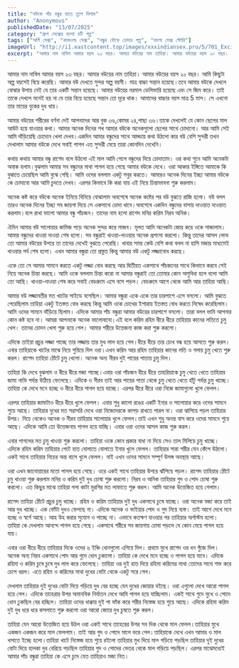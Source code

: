 ```yaml
---
title: "বউকে পাঁচ বন্ধুর হাতে তুলে দিলাম"
author: "Anonymous"
publishedDate: "13/07/2025"
category: "গ্রুপ সেক্সের বাংলা চটি গল্প"
tags: ["অর্গি সেক্স", "কাকওল্ড সেক্স", "বন্ধুর বৌকে চোদার গল্প", "বাংলা সেক্স স্টোরি"]
imageUrl: "http://i1.eastcontent.top/images/xxxindiansex.pro/5/701_Exciting_hindu_s.jpg"
excerpt: "আমার নাম নাবিল আমার বয়স ২৩ বছর। আমার বউয়ের নাম তাহিয়া। আমার বউয়ের বয়স ২০ বছর। আমি কিছুটা অল্প বয়সেই বিয়ে করেছি। আমার বউ দেখতে সুন্দর অল্প বয়সী। মাত্র বাচ্চা সন্তান হয়েছে।তবে আমার বউকে দেখলে ব..."
---
```


আমার নাম নাবিল আমার বয়স ২৩ বছর। আমার বউয়ের নাম তাহিয়া। আমার বউয়ের বয়স ২০ বছর। আমি কিছুটা অল্প বয়সেই বিয়ে করেছি। আমার বউ দেখতে সুন্দর অল্প বয়সী। মাত্র বাচ্চা সন্তান হয়েছে।তবে আমার বউকে দেখলে বোঝার উপায় নেই যে তার একটি সন্তান হয়েছে। আমার বউয়ের নরমাল ডেলিভারি হয়েছে এবং সে জিম করে। তাই তাকে দেখলে মনেই হয় না যে তার বিয়ে হয়েছে সন্তান তো দূরে থাক। আমাদের বাচ্চার বয়স মাত্র 5 মাস। সে এখনো তার মায়ের বুকের দুধ খায়।


আমার বউয়ের শরীরের বর্ণনা দেই আপনাদের আর বুক ৩৬,কোমর ২৪,পাছা ৩৬।তাকে দেখলেই যে কোন ছেলের মাল আউট হয়ে যাওয়ার কথা। আমার অনেক দিনের শখ আমার বউকে অনেকগুলো ছেলের সাথে চোদানো। আর আমি সেই আমি দাঁড়িয়েছি চোদোন খেলা দেখব।একদিন আমার বন্ধুদের সাথে আড্ডায় কথা উঠলো কার বউ বেশি সুন্দরী তখন দেখালাম আমার বউকে দেখে সবাই পাগল এত সুন্দরী মেয়ে তারা কোনদিন দেখেনি।


কথায় কথায় আমার বন্ধু রাশেদ বলে উঠলো এই মাল আমি পেলে বন্ধুদের দিয়ে চোদাতাম। ওর কথা শুনে আমি অনেকটা অবাক হলাম।বুঝলাম আমার সব বন্ধুদের মাথা পাগল হয়ে গেছে আমার বউকে দেখে। ওরা আকার ইঙ্গিতে আমাকে কি বুঝাতে চেয়েছিল আমি বুঝে গেছি। আমি ওদের বললাম একটু সবুর করতে। আমারও অনেক দিনের ইচ্ছা আমার বউকে কে চোদাবো আর আমি চুদতে দেখব। এরপর কিভাবে কি করা যায় এই নিয়ে চিন্তাভাবনা শুরু করলাম।


অনেক কষ্ট করে বউকে অনেক ইনিয়ে বিনিয়ে বোঝালাম অবশেষে অনেক কষ্টের পর বউ বুঝতে রাজি হলো। বউ বলল তারও অনেক দিনের ইচ্ছা সব জায়গা দিয়ে সে একসাথে চোদা খাবে।অবশেষে একদিন বন্ধুদের বাসায় দাওয়াত দাওয়াত করলাম।বলে রাখা ভালো আমার বন্ধু পাঁচজন। তাদের নাম হলো রাশেদ মনির করিম নিরব অনিক।


ঐদিন আমার বউ সালোয়ার কামিজ পড়ে অনেক সুন্দর করে সাজব। মূলত আমি অনেকটা জোর করে ওকে সাজালাম। আমার বন্ধুদের খাওয়া দাওয়া শেষ হলো। সব বন্ধুরাই খাওয়া-দাওয়ার অনেক প্রশংসা করলো। কিন্তু তাদের আসল লোভ তো আমার বউয়ের উপরে তা তাদের দেখেই বুঝতে পেরেছি। খাবার সময় কেউ বেশি কথা বলল না হাসি মজার মাধ্যমেই খাওয়ার পর্ব শেষ হলো। এখন আমার বন্ধুরা তো প্রস্তুত কিন্তু আমার বউ একটু লজ্জাবোধ করছে।


একে তো সে আমার সামনে করতে একটু লজ্জা বোধ করছে আর দ্বিতীয়ত একসাথে পাঁচজনের সাথে কিভাবে করবে সেই নিয়ে অনেক চিন্তা করছে। আমি ওকে বললাম চিন্তা করো না আমার বন্ধুরাই তো তোমার কোন অসুবিধা হলে বলো আমি তো আছি। খাওয়া-দাওয়া শেষ করে সবাই বেডরুমে এসে বসে পড়ল। বেডরুমে আগে থেকে আমি আর তাহিয়া আছি।


আমার বউ লজ্জাবতীর মত খাটের সাইডে বসেছিল। আমার বন্ধুরা একে একে তার চারপাশে এসে বসলো। আমি বুঝতে পেরেছিলাম তাহিয়া একটু ইতস্তত বোধ করছে কিন্তু আমি ওকে চোখের ইশারায় ইতস্তত বোধ করতে নিষেধ করেছিলাম। আমি ওদের সামনে দাঁড়িয়ে ছিলাম। এদিকে আমার পাঁচ বন্ধুরা আমার বউয়ের চারপাশে বসলো। তারা বলল ভাবি আপনার কোন কষ্ট হবে না। আমরা আপনাকে অনেক ভালোবাবো।এই বলে করিম রহিম ধীরে ধীরে তাহিয়ার কানের লতিতে চুমু খেল। তাদের চোদন খেলা শুরু হয়ে গেল। আমার শরীরে উত্তেজনা কাজ করা শুরু করলো।


এদিকে তাইয়া প্রচুর লজ্জা পাচ্ছে তার লজ্জায় তার মুখ লাল হয়ে গেল।ধীরে ধীরে তার চোখ বন্ধ হয়ে আসতে শুরু করল।এবার তাহিয়াকে খাটের মাঝে নিয়ে শুয়িয়ে দিল ওরা।এখন করিম আর রহিম তাহিয়ার কানের লতি ও গলায় চুমু খেতে শুরু করল। রাশেদ তাহিয়া ঠোঁটে চুমু খেলো। অনেক অন্য নীরব দুই পায়ের পাতায় চুমু দিল।


তাহিয়া কি দেখে বুঝলাম ও ধীরে ধীরে মজা পাচ্ছে।এবার ওরা পাঁচজন ধীরে ধীরে তাহরিয়াকে চুমু খেতে খেতে তাহিয়ার জামা নাভি পর্যন্ত উঠিয়ে ফেলেছে। এদিকে ও নীরব তাই আর পায়ের পাতা থেকে চুমু খেতে খেতে হাঁটু পর্যন্ত চুমু খাচ্ছে। তাহিয়া কে দেখে মনে হচ্ছে ও ধীরে ধীরে পাগল হয়ে যাচ্ছে। এরপর ধীরে ধীরে ওরা নিজে জামাগুলো খুলে ফেলল।


এরপর তাহিয়ার জামাটাও ধীরে ধীরে খুলে ফেলল। এবার শুধু কালো রঙের একটি ইনার ও সালোয়ার করে ওদের সামনে শুয়ে আছে। তাহিয়ার দুধের মত সরাসরি দেখে ওরা নিজেদেরকে কাপড় রাখতে পারল না। ওরা ঝাপিয়ে পড়ল তাহিয়ার উপর। নিচে থেকেও অনেক ও নীরব তাহিয়ার সালোয়ার খুলে ফেলল।তাই এখন শুধু অনন্ত বাস করে ওদের সামনে শুয়ে আছে। এদিকে আমি তো উত্তেজনায় পাগল হয়ে যাচ্ছি। এবার ওরা ওদের আসল কাজ শুরু করল।


এবার পাগলের মত চুমু খাওয়া শুরু করলো। তাহিয়া ওকে কোন প্রকার বাধা না দিয়ে সেও তাল মিলিয়ে চুমু খাচ্ছে। এদিকে রহিম করিম তাহিয়ার পেটে হাত বোলাতে বোলাতে ইনার খুলে ফেলল। তাহিয়ার সারা শরীর যেন কেঁপে উঠলো। একই সাথে তাহিয়ার নিচের অন্ত বাসে খুলে ফেলল। নাই এখন ওদের সামনে সম্পূর্ণ উলঙ্গ অবস্থায় আছে।


ওরা এখন জানোয়ারের মতো পাগল হয়ে গেছে। ওরে একই সাথে তাহিয়ার উপরে ঝাঁপিয়ে পড়ল। রাশেদ তাহিয়ার ঠোঁটে চুমু খাওয়া শুরু করলাম মনির ও করিম দুই দুধ চোষা শুরু করলো। নিরব ও অনিক তাহিয়ার গুদ ও পোদ চোষা শুরু করলো। এত কিছুর মাঝে তাহিয়া গলা কাটা মুরগির মত লাফাতে শুরু করল। আমি অনেক উত্তেজিত হয়ে গেলাম।


রাসেদ তাহিয়া ঠোঁটে প্রচুর চুমু খাচ্ছে। রহিম ও করিম তাহিয়ার দুই দুধ একসাথে চুষে যাচ্ছে। ওরা অনেক মজা করে তাই আর দুধ খাচ্ছে। এক ফোঁটা দুধও ফেলছে না। এদিকে অনেক ও ভাইয়ার পোদ ও গুদ নিয়ে ব্যস্ত। তাই আগে দেখে মনে হচ্ছে ও স্বর্গে আছে। আহ উহ করার সুযোগ ও পাচ্ছে না। এভাবে কতক্ষণ যাওয়ার পর তাহিয়ার অর্গাস্টম হলো। তাহিয়া কে দেখলাম আনন্দে পাগল হয়ে গেছে। একসাথে শরীরে সব জায়গায় চোষা পড়লে যে কোন মেয়ে পাগল হয়ে যায়।


এবার ওরা ধীরে ধীরে তাহিয়ার দিকে ওদের ৬ ইঞ্চি ধোনগুলো এগিয়ে দিল। প্রথমে মুখে রাশেদ ওর ধন গুঁজে দিল। অনেক অন্য নিরব একসাথে পোদ আর গুদে ধোন ঢুকালো। তাহিয়া কে দেখে মনে হচ্ছে ও পাগল হয়ে যাবে। এদিকে রহিমা ও করিম চুষে চুষে দুধ লাল করে ফেলেছে। তাহিয়া ওর দুই হাত দিয়ে রহিমা করিমের মাথা তোদের সাথে শক্ত করে চেপে ধরল। এতে রহিম ও করিমের মাথা দুধের বোটা থেকে একটু সরে গেল।


দেখলাম তাহিয়ার দুই দুধের বোটা দিয়ে গড়িয়ে দুধ বের হচ্ছে যেন দুধের জোয়ার বইছে। ওরা এগুলো দেখে আরো পাগল হয়ে গেল। এদিকে তাহেরার উপর অমানবিক নির্যাতন দেখে আমি পাগল হয়ে যাচ্ছিলাম। একই সাথে গুদে মুখে ও পোদে ধোন ঢুকছিল বের হচ্ছিল। তাহিয়া ওদের ধাক্কায় দুই পা ফাঁক করে শরীর নিস্তেজ হয়ে শুয়ে আছে। এদিকে রহিমা করিম দুই দুধ ধরে ধরে কসলাতে শুরু করলো ওরা আরো জোরে দুধ চুষতে শুরু করল।


তাহিয়া যেন আরো উত্তেজিত হয়ে উঠল ওরা একই সাথে তাহেরের উপর সব দিক থেকে মাল ফেলল।তাহিয়ার মুখে একজন একজন করে মাল ফেললাম। তাই আর গুদ ও পোদে মালে ভরে গেল।তাহিয়াকে দেখে এখন আমার ও মাল খসাতে ইচ্ছে হলো।তাহিয়া খাটে নিস্তেজ হয়ে শুয়ে রইলো তাহিয়ার মুখ দিয়ে মাল গড়িয়ে পড়ছিল তাহিয়ার দুই দুধের বোটা দিয়ে হালকা দুধ বেরিয়ে পড়ছিল তাহিয়ার গুদ ও পোদের ভেতর থেকে মাল গড়িয়ে পড়ছিল। এরপর মাঝেমধ্যেই আমার পাঁচ বন্ধুরা তাহিয়া কে এসে চুদে যেত তাহিয়াও মজা নিত।
